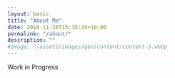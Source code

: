 ```yaml
---
layout: basic
title: "About Me"
date: 2018-11-28T15:15:34+10:00
permalink: "/about/"
description: ""
#image: "/assets/images/gen/content/content-5.webp
---
```


Work in Progress
